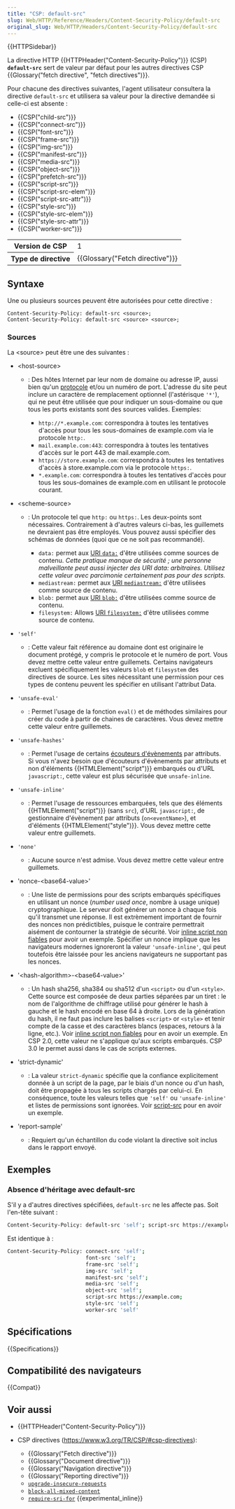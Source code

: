 ```yaml
---
title: "CSP: default-src"
slug: Web/HTTP/Reference/Headers/Content-Security-Policy/default-src
original_slug: Web/HTTP/Headers/Content-Security-Policy/default-src
---
```


{{HTTPSidebar}}

La directive HTTP {{HTTPHeader("Content-Security-Policy")}} (CSP) **`default-src`** sert de valeur par défaut pour les autres directives CSP {{Glossary("fetch directive", "fetch directives")}}.

Pour chacune des directives suivantes, l'agent utilisateur consultera la directive `default-src` et utilisera sa valeur pour la directive demandée si celle-ci est absente :

- {{CSP("child-src")}}
- {{CSP("connect-src")}}
- {{CSP("font-src")}}
- {{CSP("frame-src")}}
- {{CSP("img-src")}}
- {{CSP("manifest-src")}}
- {{CSP("media-src")}}
- {{CSP("object-src")}}
- {{CSP("prefetch-src")}}
- {{CSP("script-src")}}
- {{CSP("script-src-elem")}}
- {{CSP("script-src-attr")}}
- {{CSP("style-src")}}
- {{CSP("style-src-elem")}}
- {{CSP("style-src-attr")}}
- {{CSP("worker-src")}}

<table class="properties">
  <tbody>
    <tr>
      <th scope="row">Version de CSP</th>
      <td>1</td>
    </tr>
    <tr>
      <th scope="row">Type de directive</th>
      <td>{{Glossary("Fetch directive")}}</td>
    </tr>
  </tbody>
</table>

## Syntaxe

Une ou plusieurs sources peuvent être autorisées pour cette directive :

```
Content-Security-Policy: default-src <source>;
Content-Security-Policy: default-src <source> <source>;
```

### Sources

La \<source> peut être une des suivantes :

- \<host-source>

  - : Des hôtes Internet par leur nom de domaine ou adresse IP, aussi bien qu'un [protocole](/fr/docs/URIs_and_URLs) et/ou un numéro de port. L'adresse du site peut inclure un caractère de remplacement optionnel (l'astérisque `'*'`), qui ne peut être utilisée que pour indiquer un sous-domaine ou que tous les ports existants sont des sources valides.
    Exemples:

    - `http://*.example.com`: correspondra à toutes les tentatives d'accès pour tous les sous-domaines de example.com via le protocole `http:`.
    - `mail.example.com:443`: correspondra à toutes les tentatives d'accès sur le port 443 de mail.example.com.
    - `https://store.example.com`: correspondra à toutes les tentatives d'accès à store.example.com via le protocole `https:`.
    - `*.example.com`: correspondra à toutes les tentatives d'accès pour tous les sous-domaines de example.com en utilisant le protocole courant.

- \<scheme-source>

  - : Un protocole tel que `http:` ou `https:`. Les deux-points sont nécessaires. Contrairement à d'autres valeurs ci-bas, les guillemets ne devraient pas être employés. Vous pouvez aussi spécifier des schémas de données (quoi que ce ne soit pas recommandé).

    - `data:` permet aux [URI `data:`](/fr/docs/Web/URI/Schemes/data) d'être utilisées comme sources de contenu. _Cette pratique manque de sécurité ; une personne malveillante peut aussi injecter des URI data: arbitraires. Utilisez cette valeur avec parcimonie certainement pas pour des scripts._
    - `mediastream:` permet aux [URI `mediastream:`](/fr/docs/Web/API/Media_Capture_and_Streams_API) d'être utilisées comme source de contenu.
    - `blob:` permet aux [URI `blob:`](/fr/docs/Web/API/Blob) d'être utilisées comme source de contenu.
    - `filesystem:` Allows [URI `filesystem:`](/fr/docs/Web/API/FileSystem) d'être utilisées comme source de contenu.

- `'self'`
  - : Cette valeur fait référence au domaine dont est originaire le document protégé, y compris le protocole et le numéro de port. Vous devez mettre cette valeur entre guillemets. Certains navigateurs excluent spécifiquement les valeurs `blob` et `filesystem` des directives de source. Les sites nécessitant une permission pour ces types de contenu peuvent les spécifier en utilisant l'attribut Data.
- `'unsafe-eval'`
  - : Permet l'usage de la fonction `eval()` et de méthodes similaires pour créer du code à partir de chaines de caractères. Vous devez mettre cette valeur entre guillemets.
- `'unsafe-hashes'`
  - : Permet l'usage de certains [écouteurs d'évènements](/fr/docs/Web/Events/Event_handlers) par attributs. Si vous n'avez besoin que d'écouteurs d'évènements par attributs et non d'éléments {{HTMLElement("script")}} embarqués ou d'URL `javascript:`, cette valeur est plus sécurisée que `unsafe-inline`.
- `'unsafe-inline'`
  - : Permet l'usage de ressources embarquées, tels que des éléments {{HTMLElement("script")}} (sans `src`), d'URL `javascript:`, de gestionnaire d'évènement par attributs (`on<eventName>`), et d'éléments {{HTMLElement("style")}}. Vous devez mettre cette valeur entre guillemets.
- `'none'`
  - : Aucune source n'est admise. Vous devez mettre cette valeur entre guillemets.
- 'nonce-\<base64-value>'
  - : Une liste de permissions pour des scripts embarqués spécifiques en utilisant un nonce (_number used once_, nombre à usage unique) cryptographique. Le serveur doit générer un nonce à chaque fois qu'il transmet une réponse. Il est extrèmement important de fournir des nonces non prédictibles, puisque le contraire permettrait aisément de contourner la stratégie de sécurité. Voir [inline script non fiables](/fr/docs/Web/HTTP/Headers/Content-Security-Policy/script-src#unsafe_inline_script) pour avoir un exemple. Spécifier un nonce implique que les navigateurs modernes ignoreront la valeur `'unsafe-inline'`, qui peut toutefois être laissée pour les anciens navigateurs ne supportant pas les nonces.
- '\<hash-algorithm>-\<base64-value>'
  - : Un hash sha256, sha384 ou sha512 d'un `<script>` ou d'un `<style>`. Cette source est composée de deux parties séparées par un tiret : le nom de l'algorithme de chiffrage utilisé pour générer le hash à gauche et le hash encodé en base 64 à droite. Lors de la génération du hash, il ne faut pas inclure les balises `<script>` or `<style>` et tenir compte de la casse et des caractères blancs (espaces, retours à la ligne, etc.). Voir [inline script non fiables](/fr/docs/Web/HTTP/Headers/Content-Security-Policy/script-src#unsafe_inline_script) pour en avoir un exemple. En CSP 2.0, cette valeur ne s'applique qu'aux scripts embarqués. CSP 3.0 le permet aussi dans le cas de scripts externes.
- 'strict-dynamic'
  - : La valeur `strict-dynamic` spécifie que la confiance explicitement donnée à un script de la page, par le biais d'un nonce ou d'un hash, doit être propagée à tous les scripts chargés par celui-ci. En conséquence, toute les valeurs telles que `'self'` ou `'unsafe-inline'` et listes de permissions sont ignorées. Voir [script-src](/fr/docs/Web/HTTP/Headers/Content-Security-Policy/script-src#strict-dynamic) pour en avoir un exemple.
- 'report-sample'
  - : Requiert qu'un échantillon du code violant la directive soit inclus dans le rapport envoyé.

## Exemples

### Absence d'héritage avec default-src

S'il y a d'autres directives spécifiées, `default-src` ne les affecte pas. Soit l'en-tête suivant :

```bash
Content-Security-Policy: default-src 'self'; script-src https://example.com
```

Est identique à :

```bash
Content-Security-Policy: connect-src 'self';
                         font-src 'self';
                         frame-src 'self';
                         img-src 'self';
                         manifest-src 'self';
                         media-src 'self';
                         object-src 'self';
                         script-src https://example.com;
                         style-src 'self';
                         worker-src 'self'
```

## Spécifications

{{Specifications}}

## Compatibilité des navigateurs

{{Compat}}

## Voir aussi

- {{HTTPHeader("Content-Security-Policy")}}
- CSP directives (<https://www.w3.org/TR/CSP/#csp-directives>):

  - {{Glossary("Fetch directive")}}
  - {{Glossary("Document directive")}}
  - {{Glossary("Navigation directive")}}
  - {{Glossary("Reporting directive")}}
  - [`upgrade-insecure-requests`](/fr/docs/Web/HTTP/Headers/Content-Security-Policy/upgrade-insecure-requests)
  - [`block-all-mixed-content`](/fr/docs/Web/HTTP/Headers/Content-Security-Policy/block-all-mixed-content)
  - [`require-sri-for`](/fr/docs/Web/HTTP/Headers/Content-Security-Policy) {{experimental_inline}}
